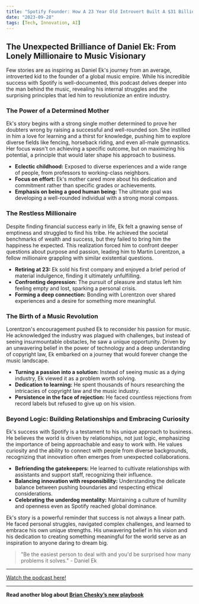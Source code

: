 ```yaml
---
title: "Spotify Founder: How A 23 Year Old Introvert Built A $31 Billion Business!"
date: "2023-09-28"
tags: [Tech, Innovation, AI]
---
```


## The Unexpected Brilliance of Daniel Ek: From Lonely Millionaire to Music Visionary

Few stories are as inspiring as Daniel Ek's journey from an average, introverted kid to the founder of a global music empire. While his incredible success with Spotify is well-documented, this podcast delves deeper into the man behind the music, revealing his internal struggles and the surprising principles that led him to revolutionize an entire industry.

### The Power of a Determined Mother

Ek's story begins with a strong single mother determined to prove her doubters wrong by raising a successful and well-rounded son. She instilled in him a love for learning and a thirst for knowledge, pushing him to explore diverse fields like fencing, horseback riding, and even all-male gymnastics. Her focus wasn't on achieving a specific outcome, but on maximizing his potential, a principle that would later shape his approach to business.

- **Eclectic childhood:** Exposed to diverse experiences and a wide range of people, from professors to working-class neighbors.
- **Focus on effort:** Ek's mother cared more about his dedication and commitment rather than specific grades or achievements.
- **Emphasis on being a good human being:** The ultimate goal was developing a well-rounded individual with a strong moral compass.

### The Restless Millionaire

Despite finding financial success early in life, Ek felt a gnawing sense of emptiness and struggled to find his tribe. He achieved the societal benchmarks of wealth and success, but they failed to bring him the happiness he expected. This realization forced him to confront deeper questions about purpose and passion, leading him to Martin Lorentzon, a fellow millionaire grappling with similar existential questions.

- **Retiring at 23:** Ek sold his first company and enjoyed a brief period of material indulgence, finding it ultimately unfulfilling.
- **Confronting depression:** The pursuit of pleasure and status left him feeling empty and lost, sparking a personal crisis.
- **Forming a deep connection:** Bonding with Lorentzon over shared experiences and a desire for something more meaningful.

### The Birth of a Music Revolution

Lorentzon's encouragement pushed Ek to reconsider his passion for music. He acknowledged the industry was plagued with challenges, but instead of seeing insurmountable obstacles, he saw a unique opportunity. Driven by an unwavering belief in the power of technology and a deep understanding of copyright law, Ek embarked on a journey that would forever change the music landscape.

- **Turning a passion into a solution:** Instead of seeing music as a dying industry, Ek viewed it as a problem worth solving.
- **Dedication to learning:** He spent thousands of hours researching the intricacies of copyright law and the music industry.
- **Persistence in the face of rejection:** He faced countless rejections from record labels but refused to give up on his vision.

### Beyond Logic: Building Relationships and Embracing Curiosity

Ek's success with Spotify is a testament to his unique approach to business. He believes the world is driven by relationships, not just logic, emphasizing the importance of being approachable and easy to work with. He values curiosity and the ability to connect with people from diverse backgrounds, recognizing that innovation often emerges from unexpected collaborations.

- **Befriending the gatekeepers:** He learned to cultivate relationships with assistants and support staff, recognizing their influence.
- **Balancing innovation with responsibility:** Understanding the delicate balance between pushing boundaries and respecting ethical considerations.
- **Celebrating the underdog mentality:** Maintaining a culture of humility and openness even as Spotify reached global dominance.

Ek's story is a powerful reminder that success is not always a linear path. He faced personal struggles, navigated complex challenges, and learned to embrace his own unique strengths. His unwavering belief in his vision and his dedication to creating something meaningful for the world serve as an inspiration to anyone daring to dream big.

> "Be the easiest person to deal with and you'd be surprised how many problems it solves." - Daniel Ek

---

<a href="https://youtube.com/watch?v=w_35cUaU_NA" target="_blank">Watch the podcast here!</a>

---

**Read another blog about [Brian Chesky’s new playbook](./20231112-brianchesky-lennyspodcast)**
